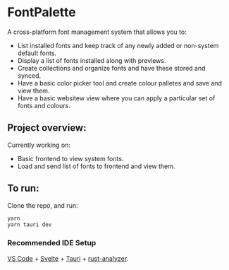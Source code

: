 # FontPalette

A cross-platform font management system that allows you to:

- List installed fonts and keep track of any newly added or non-system default fonts.
- Display a list of fonts installed along with previews.
- Create collections and organize fonts and have these stored and synced.
- Have a basic color picker tool and create colour palletes and save and view them.
- Have a basic websitew view where you can apply a particular set of fonts and colours.

## Project overview:

Currently working on:
- Basic frontend to view system fonts.
- Load and send list of fonts to frontend and view them.

## To run:

Clone the repo, and run:
```bash
yarn
yarn tauri dev
```

### Recommended IDE Setup

[VS Code](https://code.visualstudio.com/) + [Svelte](https://marketplace.visualstudio.com/items?itemName=svelte.svelte-vscode) + [Tauri](https://marketplace.visualstudio.com/items?itemName=tauri-apps.tauri-vscode) + [rust-analyzer](https://marketplace.visualstudio.com/items?itemName=rust-lang.rust-analyzer).
